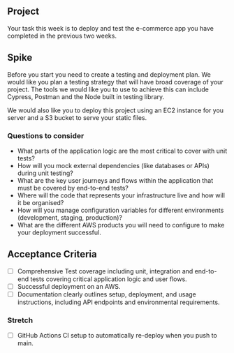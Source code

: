 ## Project
Your task this week is to deploy and test the e-commerce app you have completed in the previous two weeks.

## Spike
Before you start you need to create a testing and deployment plan. We would like you plan a testing strategy that will have broad coverage of your project. The tools we would like you to use to achieve this can include Cypress, Postman and the Node built in testing library.

We would also like you to deploy this project using an EC2 instance for you server and a S3 bucket to serve your static files.

### Questions to consider
- What parts of the application logic are the most critical to cover with unit tests?
- How will you mock external dependencies (like databases or APIs) during unit testing?
- What are the key user journeys and flows within the application that must be covered by end-to-end tests?
- Where will the code that represents your infrastructure live and how will it be organised?
- How will you manage configuration variables for different environments (development, staging, production)?
- What are the different AWS products you will need to configure to make your deployment successful.

## Acceptance Criteria
- [ ] Comprehensive Test coverage including unit, integration and end-to-end tests covering critical application logic and user flows.
- [ ] Successful deployment on an AWS.
- [ ] Documentation clearly outlines setup, deployment, and usage instructions, including API endpoints and environmental requirements.

### Stretch
- [ ]  GitHub Actions CI setup to automatically re-deploy when you push to main.

